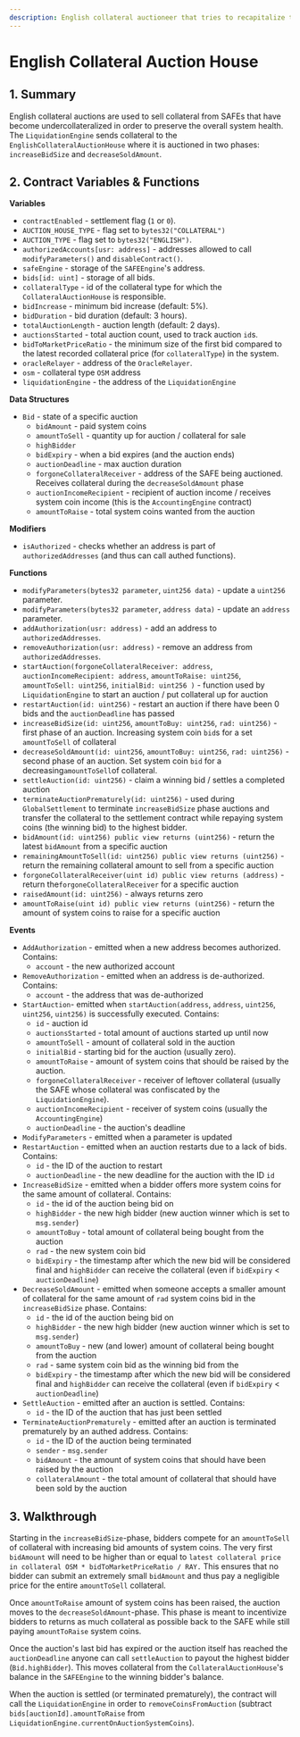 ```yaml
---
description: English collateral auctioneer that tries to recapitalize the system
---
```


# English Collateral Auction House

## 1. Summary <a href="#1-introduction-summary" id="1-introduction-summary"></a>

English collateral auctions are used to sell collateral from SAFEs that have become undercollateralized in order to preserve the overall system health. The `LiquidationEngine` sends collateral to the `EnglishCollateralAuctionHouse` where it is auctioned in two phases: `increaseBidSize` and `decreaseSoldAmount`.

## 2. Contract Variables & Functions <a href="#2-contract-details" id="2-contract-details"></a>

**Variables**

* `contractEnabled` - settlement flag (`1` or `0`).
* `AUCTION_HOUSE_TYPE` - flag set to `bytes32("COLLATERAL")`
* `AUCTION_TYPE` - flag set to `bytes32("ENGLISH")`.
* `authorizedAccounts[usr: address]` - addresses allowed to call `modifyParameters()` and `disableContract()`.
* `safeEngine` - storage of the `SAFEEngine`'s address.
* `bids[id: uint]` - storage of all bids.
* `collateralType` - id of the collateral type for which the `CollateralAuctionHouse` is responsible.
* `bidIncrease` - minimum bid increase (default: 5%).
* `bidDuration` - bid duration (default: 3 hours).
* `totalAuctionLength` - auction length (default: 2 days).
* `auctionsStarted` - total auction count, used to track auction `id`s.
* `bidToMarketPriceRatio` - the minimum size of the first bid compared to the latest recorded collateral price (for `collateralType`) in the system.
* `oracleRelayer` - address of the `OracleRelayer`.
* `osm` - collateral type `OSM` address
* `liquidationEngine` - the address of the `LiquidationEngine`

**Data Structures**

* `Bid` - state of a specific auction
  * `bidAmount` - paid system coins
  * `amountToSell` - quantity up for auction / collateral for sale
  * `highBidder`
  * `bidExpiry` - when a bid expires (and the auction ends)
  * `auctionDeadline` - max auction duration
  * `forgoneCollateralReceiver` - address of the SAFE being auctioned. Receives collateral during the `decreaseSoldAmount` phase
  * `auctionIncomeRecipient` - recipient of auction income / receives system coin income (this is the `AccountingEngine` contract)
  * `amountToRaise` - total system coins wanted from the auction

**Modifiers**

* `isAuthorized` - checks whether an address is part of `authorizedAddresses` (and thus can call authed functions).

**Functions**

* `modifyParameters(bytes32 parameter`, `uint256 data)` - update a `uint256` parameter.
* `modifyParameters(bytes32 parameter`, `address data)` - update an `address` parameter.
* `addAuthorization(usr: address)` - add an address to `authorizedAddresses`.
* `removeAuthorization(usr: address)` - remove an address from `authorizedAddresses`.
* `startAuction(forgoneCollateralReceiver: address`, `auctionIncomeRecipient: address`, `amountToRaise: uint256`, `amountToSell: uint256`, `initialBid: uint256 )` - function used by `LiquidationEngine` to start an auction / put collateral up for auction
* `restartAuction(id: uint256)` - restart an auction if there have been 0 bids and the `auctionDeadline` has passed
* `increaseBidSize(id: uint256`, `amountToBuy: uint256`, `rad: uint256)` - first phase of an auction. Increasing system coin `bid`s for a set `amountToSell` of collateral
* `decreaseSoldAmount(id: uint256`, `amountToBuy: uint256`, `rad: uint256)` - second phase of an auction. Set system coin `bid` for a decreasing`amountToSell`of collateral.
* `settleAuction(id: uint256)` - claim a winning bid / settles a completed auction
* `terminateAuctionPrematurely(id: uint256)` - used during `GlobalSettlement` to terminate `increaseBidSize` phase auctions and transfer the collateral to the settlement contract while repaying system coins (the winning bid) to the highest bidder.
* `bidAmount(id: uint256) public view returns (uint256)` - return the latest `bidAmount` from a specific auction
* `remainingAmountToSell(id: uint256) public view returns (uint256)` - return the remaining collateral amount to sell from a specific auction
* `forgoneCollateralReceiver(uint id) public view returns (address)` - return the`forgoneCollateralReceiver` for a specific auction
* `raisedAmount(id: uint256)` - always returns zero
* `amountToRaise(uint id) public view returns (uint256)` - return the amount of system coins to raise for a specific auction

**Events**

* `AddAuthorization` - emitted when a new address becomes authorized. Contains:
  * `account` - the new authorized account
* `RemoveAuthorization` - emitted when an address is de-authorized. Contains:
  * `account` - the address that was de-authorized
* `StartAuction`- emitted when `startAuction(address`, `address`, `uint256`, `uint256`, `uint256)` is successfully executed. Contains:
  * `id` - auction id
  * `auctionsStarted` - total amount of auctions started up until now
  * `amountToSell` - amount of collateral sold in the auction
  * `initialBid` - starting bid for the auction (usually zero).
  * `amountToRaise` - amount of system coins that should be raised by the auction.
  * `forgoneCollateralReceiver` - receiver of leftover collateral (usually the SAFE whose collateral was confiscated by the `LiquidationEngine`).
  * `auctionIncomeRecipient` - receiver of system coins (usually the `AccountingEngine`)
  * `auctionDeadline` - the auction's deadline
* `ModifyParameters` - emitted when a parameter is updated
* `RestartAuction` - emitted when an auction restarts due to a lack of bids. Contains:
  * `id` - the ID of the auction to restart
  * `auctionDeadline` - the new deadline for the auction with the ID `id`
* `IncreaseBidSize` - emitted when a bidder offers more system coins for the same amount of collateral. Contains:
  * `id` - the id of the auction being bid on
  * `highBidder` - the new high bidder (new auction winner which is set to `msg.sender`)
  * `amountToBuy` - total amount of collateral being bought from the auction
  * `rad` - the new system coin bid
  * `bidExpiry` - the timestamp after which the new bid will be considered final and `highBidder` can receive the collateral (even if `bidExpiry` < `auctionDeadline`)
* `DecreaseSoldAmount` - emitted when someone accepts a smaller amount of collateral for the same amount of `rad` system coins bid in the `increaseBidSize` phase. Contains:
  * `id` - the id of the auction being bid on
  * `highBidder` - the new high bidder (new auction winner which is set to `msg.sender`)
  * `amountToBuy` - new (and lower) amount of collateral being bought from the auction
  * `rad` - same system coin bid as the winning bid from the&#x20;
  * `bidExpiry` - the timestamp after which the new bid will be considered final and `highBidder` can receive the collateral (even if `bidExpiry` < `auctionDeadline`)
* `SettleAuction` - emitted after an auction is settled. Contains:
  * `id` - the ID of the auction that has just been settled
* `TerminateAuctionPrematurely` - emitted after an auction is terminated prematurely by an authed address. Contains:
  * `id` - the ID of the auction being terminated
  * `sender` - `msg.sender`
  * `bidAmount` - the amount of system coins that should have been raised by the auction
  * `collateralAmount` - the total amount of collateral that should have been sold by the auction

## 3. Walkthrough <a href="#3-key-mechanisms-and-concepts" id="3-key-mechanisms-and-concepts"></a>

Starting in the `increaseBidSize`-phase, bidders compete for an `amountToSell` of collateral with increasing bid amounts of system coins. The very first `bidAmount` will need to be higher than or equal to `latest collateral price in collateral OSM * bidToMarketPriceRatio / RAY.` This ensures that no bidder can submit an extremely small `bidAmount` and thus pay a negligible price for the entire `amountToSell` collateral.&#x20;

Once `amountToRaise` amount of system coins has been raised, the auction moves to the `decreaseSoldAmount`-phase. This phase is meant to incentivize bidders to returns as much collateral as possible back to the SAFE while still paying `amountToRaise` system coins.

Once the auction's last bid has expired or the auction itself has reached the `auctionDeadline` anyone can call `settleAuction` to payout the highest bidder (`Bid.highBidder`). This moves collateral from the `CollateralAuctionHouse`'s balance in the `SAFEEngine` to the winning bidder's balance.

When the auction is settled (or terminated prematurely), the contract will call the `LiquidationEngine` in order to `removeCoinsFromAuction` (subtract `bids[auctionId].amountToRaise` from `LiquidationEngine.currentOnAuctionSystemCoins`).
